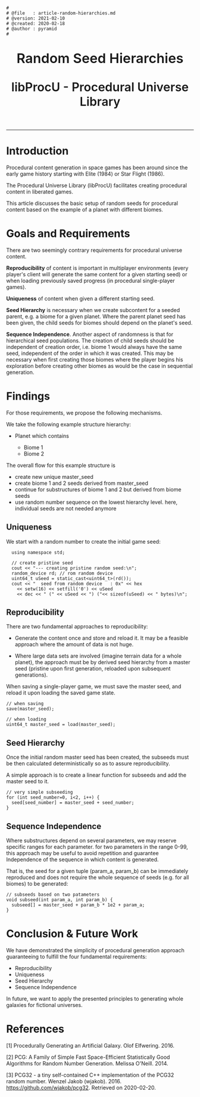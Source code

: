 ```
#
# @file   : article-random-hierarchies.md
# @version: 2021-02-10
# @created: 2020-02-18
# @author : pyramid
#
```

<header>
<p style="font-weight:600; font-size:36px">Random Seed Hierarchies</p>
<p style="font-weight:600; font-size:32px">libProcU - Procedural Universe Library</p>
</header>

--------------------------


**Introduction**
=====================================

Procedural content generation in space games has been around since the early game history starting with Elite (1984) or Star Flight (1986).

The Procedural Universe Library (libProcU) facilitates creating procedural content in liberated games.

This article discusses the basic setup of random seeds for procedural content based on the example of a planet with different biomes.



**Goals and Requirements**
=====================================

There are two seemingly contrary requirements for procedural universe content.

**Reproducibility** of content is important in multiplayer environments (every player's client will generate the same content for a given starting seed) or when loading previously saved progress (in procedural single-player games).

**Uniqueness** of content when given a different starting seed.

**Seed Hierarchy** is necessary when we create subcontent for a seeded parent, e.g. a biome for a given planet. Where the parent planet seed has been given, the child seeds for biomes should depend on the planet's seed.

**Sequence Independence**. Another aspect of randomness is that for hierarchical seed populations. The creation of child seeds should be independent of creation order, i.e. biome 1 would always have the same seed, independent of the order in which it was created. This may be necessary when first creating those biomes where the player begins his exploration before creating other biomes as would be the case in sequential generation.



**Findings**
=====================================

For those requirements, we propose the following mechanisms.

We take the following example structure hierarchy:

- Planet which contains

  - Biome 1
  - Biome 2


The overall flow for this example structure is


- create new unique master_seed
- create biome 1 and 2 seeds derived from master_seed 
- continue for substructures of biome 1 and 2 but derived from biome seeds
- use random number sequence on the lowest hierarchy level. here, individual seeds are not needed anymore




**Uniqueness**
-------------------------------------

We start with a random number to create the initial game seed:

```
  using namespace std;

  // create pristine seed
  cout << "--- creating pristine random seed:\n";
  random_device rd; // rom random device
  uint64_t uSeed = static_cast<uint64_t>(rd());
  cout << "  seed from random device   : 0x" << hex 
	<< setw(16) << setfill('0') << uSeed
    << dec << " (" << uSeed << ") ("<< sizeof(uSeed) << " bytes)\n";

```



**Reproducibility**
-------------------------------------

There are two fundamental approaches to reproducibility:

- Generate the content once and store and reload it. It may be a feasible approach where the amount of data is not huge.

- Where large data sets are involved (imagine terrain data for a whole planet), the approach must be by derived seed hierarchy from a master seed (pristine upon first generation, reloaded upon subsequent generations).

When saving a single-player game, we must save the master seed, and reload it upon loading the saved game state.

```
// when saving
save(master_seed);

// when loading
uint64_t master_seed = load(master_seed);

```



**Seed Hierarchy**
-------------------------------------

Once the initial random master seed has been created, the subseeds must be then calculated deterministically so as to assure reproducibility.

A simple approach is to create a linear function for subseeds and add the master seed to it.

```
// very simple subseeding
for (int seed_number=0, i<2, i++) {
  seed[seed_number] = master_seed + seed_number;
}

```



**Sequence Independence**
-------------------------------------

Where substructures depend on several parameters, we may reserve specific ranges for each parameter. for two parameters in the range 0-99, this approach may be useful to avoid repetition and guarantee Independence of the sequence in which content is generated.

That is, the seed for a given tuple (param_a, param_b) can be immediately reproduced and does not require the whole sequence of seeds (e.g. for all biomes) to be generated:

```
// subseeds based on two patameters
void subseed(int param_a, int param_b) {
  subseed[] = master_seed + param_b * 1e2 + param_a;
}

```



**Conclusion & Future Work**
=====================================

We have demonstrated the simplicity of procedural generation approach guaranteeing to fulfill the four fundamental requirements:

- Reproducibility
- Uniqueness
- Seed Hierarchy
- Sequence Independence

In future, we want to apply the presented principles to generating whole galaxies for fictional universes.




**References**
=====================================

[1]  Procedurally Generating an Artificial Galaxy. Olof Elfwering. 2016.

[2]  PCG: A Family of Simple Fast Space-Efficient Statistically Good Algorithms for Random Number Generation. Melissa O'Neill. 2014.

[3]  PCG32 - a tiny self-contained C++ implementation of the PCG32 random number. Wenzel Jakob (wjakob). 2016. https://github.com/wjakob/pcg32. Retrieved on 2020-02-20.


